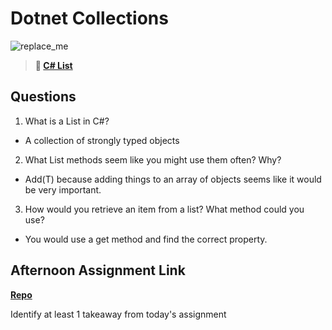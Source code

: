 # Dotnet Collections

![replace_me](https://codeworks.blob.core.windows.net/public/assets/img/illustrations/placeholder.svg)

> **📖 [C# List](https://codeworksacademy.com/fs-student-guide/resources/wk10/02-List-Methods)**

## Questions

1. What is a List in C#?

- A collection of strongly typed objects

2. What List methods seem like you might use them often? Why?

- Add(T) because adding things to an array of objects seems like it would be very important.

3. How would you retrieve an item from a list? What method could you use?

- You would use a get method and find the correct property.

## Afternoon Assignment Link

**[Repo](https://github.com/Thomas-Daily/<ASSIGNMENT_REPO>)**

Identify at least 1 takeaway from today's assignment
